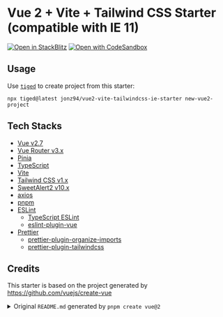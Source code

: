 # Vue 2 + Vite + Tailwind CSS Starter (compatible with IE 11)

[![Open in StackBlitz](https://developer.stackblitz.com/img/open_in_stackblitz.svg)](https://stackblitz.com/github/jonz94/vue2-vite-tailwindcss-ie-starter)
[![Open with CodeSandbox](https://assets.codesandbox.io/github/button-edit-lime.svg)](https://codesandbox.io/s/github/jonz94/vue2-vite-tailwindcss-ie-starter)

## Usage

Use [`tiged`](https://github.com/tiged/tiged) to create project from this starter:

```shell
npx tiged@latest jonz94/vue2-vite-tailwindcss-ie-starter new-vue2-project
```

## Tech Stacks

- [Vue v2.7](https://v2.vuejs.org/)
- [Vue Router v3.x](https://v3.router.vuejs.org/)
- [Pinia](https://pinia.vuejs.org/)
- [TypeScript](https://www.typescriptlang.org/)
- [Vite](https://vitejs.dev/)
- [Tailwind CSS v1.x](https://v1.tailwindcss.com/)
- [SweetAlert2 v10.x](https://sweetalert2.github.io/v10.html)
- [axios](https://axios-http.com)
- [pnpm](https://pnpm.io/)
- [ESLint](https://eslint.org)
    - [TypeScript ESLint](https://typescript-eslint.io/)
    - [eslint-plugin-vue](https://eslint.vuejs.org/)
- [Prettier](https://prettier.io/)
    - [prettier-plugin-organize-imports](https://github.com/simonhaenisch/prettier-plugin-organize-imports)
    - [prettier-plugin-tailwindcss](https://github.com/tailwindlabs/prettier-plugin-tailwindcss)

## Credits

This starter is based on the project generated by https://github.com/vuejs/create-vue

<details>
<summary>Original <code>README.md</code> generated by <code>pnpm create vue@2</code></summary>

This template should help get you started developing with Vue 2 in Vite.

## Recommended IDE Setup

[VSCode](https://code.visualstudio.com/) + [Volar](https://marketplace.visualstudio.com/items?itemName=Vue.volar) (and disable Vetur) + [TypeScript Vue Plugin (Volar)](https://marketplace.visualstudio.com/items?itemName=Vue.vscode-typescript-vue-plugin).

## Type Support for `.vue` Imports in TS

TypeScript cannot handle type information for `.vue` imports by default, so we replace the `tsc` CLI with `vue-tsc` for type checking. In editors, we need [TypeScript Vue Plugin (Volar)](https://marketplace.visualstudio.com/items?itemName=Vue.vscode-typescript-vue-plugin) to make the TypeScript language service aware of `.vue` types.

If the standalone TypeScript plugin doesn't feel fast enough to you, Volar has also implemented a [Take Over Mode](https://github.com/johnsoncodehk/volar/discussions/471#discussioncomment-1361669) that is more performant. You can enable it by the following steps:

1. Disable the built-in TypeScript Extension
    1) Run `Extensions: Show Built-in Extensions` from VSCode's command palette
    2) Find `TypeScript and JavaScript Language Features`, right click and select `Disable (Workspace)`
2. Reload the VSCode window by running `Developer: Reload Window` from the command palette.

## Customize configuration

See [Vite Configuration Reference](https://vitejs.dev/config/).

## Project Setup

```shell
pnpm install
```

### Compile and Hot-Reload for Development

```shell
pnpm dev
```

### Type-Check, Compile and Minify for Production

```shell
pnpm build
```

### Lint with [ESLint](https://eslint.org/)

```shell
pnpm lint
```

</details>
